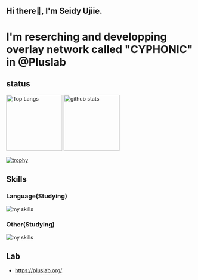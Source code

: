 ## Hi there👋, I'm Seidy Ujiie.
# I'm reserching and developping overlay network called "CYPHONIC" in @Pluslab

## status
<p align="left"> 
  <img alt="Top Langs" height="150px" src="https://github-readme-stats.vercel.app/api/top-langs/?username=Seidy-u&layout=compact&count_private=true&show_icons=true&theme=onedark" />
  <img alt="github stats" height="150px" src="https://github-readme-stats.vercel.app/api?username=Seidy-u&count_private=true&show_icons=true&show_icons=true&theme=onedark" />
</p>

[![trophy](https://github-profile-trophy.vercel.app/?username=Seidy-u&theme=onedark&column=7
)](https://github.com/ryo-ma/github-profile-trophy)

## Skills
### Language(Studying)
<img alt="my skills" src="https://skillicons.dev/icons?theme=light&perline=8&i=c,cpp,java,html,js,react,go" />

### Other(Studying)
<img alt="my skills" src="https://skillicons.dev/icons?theme=light&perline=8&i=docker,k8s,git" />


##  Lab
- https://pluslab.org/


